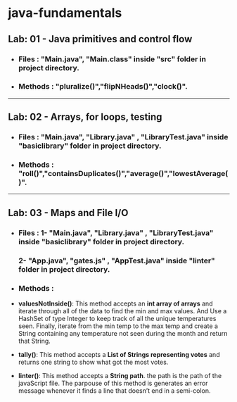 # java-fundamentals

## **Lab: 01 - Java primitives and control flow**

- ### **Files : "Main.java", "Main.class" inside "src" folder in project directory.**

- ### **Methods : "pluralize()","flipNHeads()","clock()".**

---

## **Lab: 02 - Arrays, for loops, testing**

- ### **Files : "Main.java", "Library.java" , "LibraryTest.java" inside "basiclibrary" folder in project directory.**

- ### **Methods : "roll()","containsDuplicates()","average()","lowestAverage()".**

---

## **Lab: 03 - Maps and File I/O**

- ### **Files : 1- "Main.java", "Library.java" , "LibraryTest.java" inside "basiclibrary" folder in project directory.**
  ### **2- "App.java", "gates.js" , "AppTest.java" inside "linter" folder in project directory.**
- ### **Methods :**

* **valuesNotInside()**: This method accepts an **int array of arrays** and iterate through all of the data to find the min and max values. And Use a HashSet of type Integer to keep track of all the unique temperatures seen. Finally, iterate from the min temp to the max temp and create a String containing any temperature not seen during the month and return that String.

* **tally()**: This method accepts a **List of Strings representing votes** and returns one string to show what got the most votes.

* **linter()**: This method accepts a **String path**. the path is the path of the javaScript file. The parpouse of this method is generates an error message whenever it finds a line that doesn’t end in a semi-colon.
